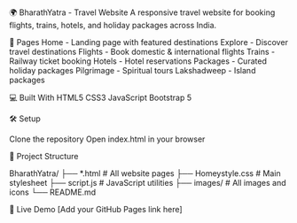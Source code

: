 🌍 BharathYatra - Travel Website
A responsive travel website for booking flights, trains, hotels, and holiday packages across India.


📄 Pages
Home - Landing page with featured destinations
Explore - Discover travel destinations
Flights - Book domestic & international flights
Trains - Railway ticket booking
Hotels - Hotel reservations
Packages - Curated holiday packages
Pilgrimage - Spiritual tours
Lakshadweep - Island packages


💻 Built With
HTML5
CSS3
JavaScript
Bootstrap 5


🛠️ Setup

Clone the repository
Open index.html in your browser



📁 Project Structure

BharathYatra/
├── *.html              # All website pages
├── Homeystyle.css      # Main stylesheet
├── script.js           # JavaScript utilities
├── images/            # All images and icons
└── README.md


🚀 Live Demo
[Add your GitHub Pages link here]